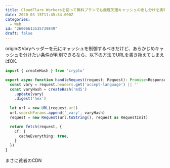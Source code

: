 ```yaml
---
title: CloudFlare Workersを使って無料プランでも無理矢理キャッシュの出し分けを実現する
date: 2020-03-15T11:45:54.000Z
categories:
  - Web
id: "26006613535739849"
draft: false
---
```

originのVaryヘッダーを元にキャッシュを制御するべきだけど、あらかじめキャッシュを分けたい条件が判別できるなら、以下の方法でURLを書き換えてしまえばOK.

```typescript
import { createHash } from 'crypto'

export async function handleRequest(request: Request): Promise<Response> {
  const vary = request.headers.get('accept-language') || ''
  const varyHash = createHash('md5')
    .update(vary)
    .digest('hex')
  
  let url = new URL(request.url)
  url.searchParams.append('_vary', varyHash)
  request = new Request(url.toString(), request as RequestInit)

  return fetch(request, {
    cf: {
      cacheEverything: true,
    }
  })
}
```

まさに貧者のCDN

